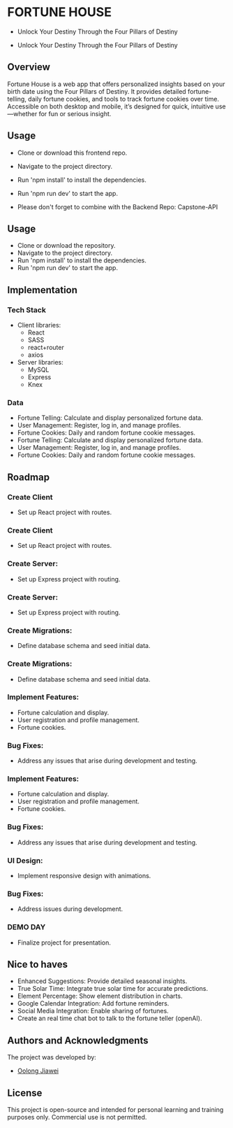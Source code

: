 # FORTUNE HOUSE
* Unlock Your Destiny Through the Four Pillars of Destiny

* Unlock Your Destiny Through the Four Pillars of Destiny


## Overview
Fortune House is a web app that offers personalized insights based on your birth date using the Four Pillars of Destiny. It provides detailed fortune-telling, daily fortune cookies, and tools to track fortune cookies over time. Accessible on both desktop and mobile, it’s designed for quick, intuitive use—whether for fun or serious insight.

## Usage

+ Clone or download this frontend repo.
+ Navigate to the project directory.
+ Run 'npm install' to install the dependencies.
+ Run 'npm run dev' to start the app.

+ Please don't forget to combine with the Backend Repo: Capstone-API

## Usage
+ Clone or download the repository.
+ Navigate to the project directory.
+ Run 'npm install' to install the dependencies.
+ Run 'npm run dev' to start the app.

## Implementation


### Tech Stack


+ Client libraries: 
    + React
    + SASS
    + react+router
    + axios
+ Server libraries:
    + MySQL 
    + Express
    + Knex 

      
### Data
+ Fortune Telling: Calculate and display personalized fortune data.
+ User Management: Register, log in, and manage profiles.
+ Fortune Cookies: Daily and random fortune cookie messages.
+ Fortune Telling: Calculate and display personalized fortune data.
+ User Management: Register, log in, and manage profiles.
+ Fortune Cookies: Daily and random fortune cookie messages.


## Roadmap

### Create Client
+ Set up React project with routes.
### Create Client
+ Set up React project with routes.

### Create Server: 
+ Set up Express project with routing.
### Create Server: 
+ Set up Express project with routing.

### Create Migrations: 
+ Define database schema and seed initial data.
### Create Migrations: 
+ Define database schema and seed initial data.

### Implement Features: 
+ Fortune calculation and display.
+ User registration and profile management.
+ Fortune cookies.

### Bug Fixes: 
+ Address any issues that arise during development and testing.
### Implement Features: 
+ Fortune calculation and display.
+ User registration and profile management.
+ Fortune cookies.

### Bug Fixes: 
+ Address any issues that arise during development and testing.

### UI Design: 
+ Implement responsive design with animations.

### Bug Fixes: 
+ Address issues during development.

### DEMO DAY
+ Finalize project for presentation.


## Nice to haves

+ Enhanced Suggestions: Provide detailed seasonal insights.
+ True Solar Time: Integrate true solar time for accurate predictions.
+ Element Percentage: Show element distribution in charts.
+ Google Calendar Integration: Add fortune reminders.
+ Social Media Integration: Enable sharing of fortunes.
+ Create an real time chat bot to talk to the fortune teller (openAI).



## Authors and Acknowledgments

The project was developed by:

- [Oolong Jiawei](https://github.com/oolongjiawei)

## License

This project is open-source and intended for personal learning and training purposes only. Commercial use is not permitted.
